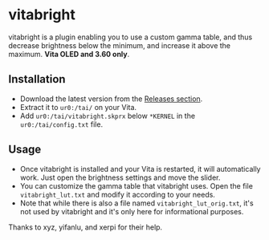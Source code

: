 # vitabright

vitabright is a plugin enabling you to use a custom gamma table, and thus decrease brightness below the minimum, and increase it above the maximum.
**Vita OLED and 3.60 only**.

## Installation

- Download the latest version from the [Releases section](https://github.com/devnoname120/vitabright/releases).
- Extract it to `ur0:/tai/` on your Vita.
- Add `ur0:/tai/vitabright.skprx` below `*KERNEL` in the `ur0:/tai/config.txt` file.

## Usage

- Once vitabright is installed and your Vita is restarted, it will automatically work. Just open the brightness settings and move the slider.
- You can customize the gamma table that vitabright uses. Open the file `vitabright_lut.txt` and modify it according to your needs.
- Note that while there is also a file named `vitabright_lut_orig.txt`, it's not used by vitabright and it's only here for informational purposes.

Thanks to xyz, yifanlu, and xerpi for their help.
